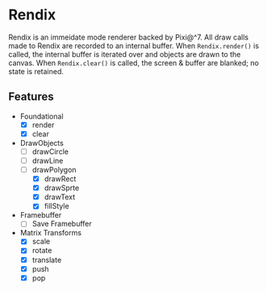 # Rendix

Rendix is an immeidate mode renderer backed by Pixi@^7.
All draw calls made to Rendix are recorded to an internal buffer.
When `Rendix.render()` is called, the internal buffer is iterated over and objects are drawn to the canvas.
When `Rendix.clear()` is called, the screen & buffer are blanked; no state is retained.

## Features

- Foundational
	- [x] render
	- [x] clear
- DrawObjects
  - [ ] drawCircle
  - [ ] drawLine
  - [ ] drawPolygon
	- [x] drawRect
	- [x] drawSprte
	- [x] drawText
	- [x] fillStyle
- Framebuffer
  - [ ] Save Framebuffer
- Matrix Transforms
	- [x] scale
	- [x] rotate
	- [x] translate
	- [x] push
	- [x] pop
